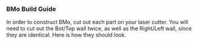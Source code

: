 ### BMo Build Guide
In order to construct BMo, cut out each part on your laser cutter. You will need to
cut out the Bot/Top wall twice, as well as the Right/Left wall, since they are identical.
Here is how they should look. 



